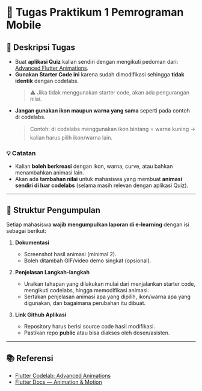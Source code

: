 # 🎯 Tugas Praktikum 1 Pemrograman Mobile 

## 📝 Deskripsi Tugas
- Buat **aplikasi Quiz** kalian sendiri dengan mengikuti pedoman dari: [Advanced Flutter Animations](https://codelabs.developers.google.com/advanced-flutter-animations).
- **Gunakan Starter Code ini** karena sudah dimodifikasi sehingga **tidak identik** dengan codelabs.  
  > ⚠️ Jika tidak menggunakan starter code, akan ada pengurangan nilai.
- **Jangan gunakan ikon maupun warna yang sama** seperti pada contoh di codelabs.  
  > Contoh: di codelabs menggunakan ikon bintang ⭐ warna kuning → kalian harus pilih ikon/warna lain.

### 💡 Catatan
- Kalian **boleh berkreasi** dengan ikon, warna, curve, atau bahkan menambahkan animasi lain.  
- Akan ada **tambahan nilai** untuk mahasiswa yang membuat **animasi sendiri di luar codelabs** (selama masih relevan dengan aplikasi Quiz).

---

## 📂 Struktur Pengumpulan
Setiap mahasiswa **wajib mengumpulkan laporan di e-learning** dengan isi sebagai berikut:  

1. **Dokumentasi**  
   - Screenshot hasil animasi (minimal 2).  
   - Boleh ditambah GIF/video demo singkat (opsional).  

2. **Penjelasan Langkah-langkah**  
   - Uraikan tahapan yang dilakukan mulai dari menjalankan starter code, mengikuti codelabs, hingga memodifikasi animasi.  
   - Sertakan penjelasan animasi apa yang dipilih, ikon/warna apa yang digunakan, dan bagaimana perubahan itu dibuat.  

3. **Link Github Aplikasi**  
   - Repository harus berisi source code hasil modifikasi.  
   - Pastikan repo **public** atau bisa diakses oleh dosen/asisten.  

---


## 📚 Referensi
- [Flutter Codelab: Advanced Animations](https://codelabs.developers.google.com/advanced-flutter-animations)  
- [Flutter Docs — Animation & Motion](https://docs.flutter.dev/development/ui/animations)
